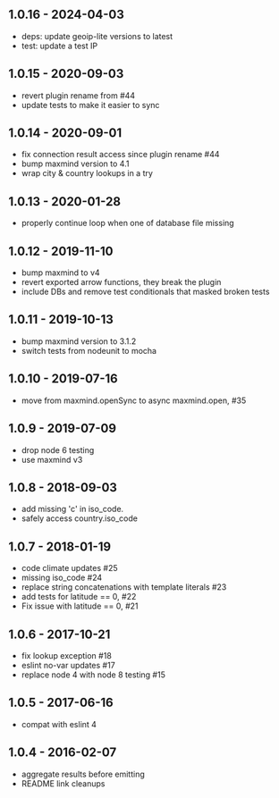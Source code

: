 
## 1.0.16 - 2024-04-03

- deps: update geoip-lite versions to latest
- test: update a test IP


## 1.0.15 - 2020-09-03

- revert plugin rename from #44
- update tests to make it easier to sync


## 1.0.14 - 2020-09-01

- fix connection result access since plugin rename #44
- bump maxmind version to 4.1
- wrap city & country lookups in a try


## 1.0.13 - 2020-01-28

- properly continue loop when one of database file missing


## 1.0.12 - 2019-11-10

- bump maxmind to v4
- revert exported arrow functions, they break the plugin
- include DBs and remove test conditionals that masked broken tests


## 1.0.11 - 2019-10-13

- bump maxmind version to 3.1.2
- switch tests from nodeunit to mocha


## 1.0.10 - 2019-07-16

- move from maxmind.openSync to async maxmind.open, #35


## 1.0.9 - 2019-07-09

- drop node 6 testing
- use maxmind v3


## 1.0.8 - 2018-09-03

- add missing 'c' in iso_code.
- safely access country.iso_code


## 1.0.7 - 2018-01-19

- code climate updates #25
- missing iso_code #24
- replace string concatenations with template literals #23
- add tests for latitude == 0, #22
- Fix issue with latitude == 0, #21


## 1.0.6 - 2017-10-21

- fix lookup exception #18
- eslint no-var updates #17
- replace node 4 with node 8 testing #15


## 1.0.5 - 2017-06-16

- compat with eslint 4


## 1.0.4 - 2016-02-07

- aggregate results before emitting
- README link cleanups

[1.0.15]: https://github.com/haraka/haraka-plugin-geoip/releases/tag/1.0.15
